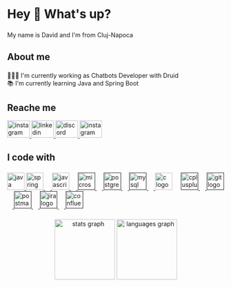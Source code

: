 <h1 align="left">Hey 👋 What's up?</h1>

###

<p align="left">My name is David and I'm from Cluj-Napoca</p>

###

<h2 align="left">About me</h2>

###

<p align="left">👨🏻‍💻 I'm currently working as Chatbots Developer with Druid<br>📚 I'm currently learning Java and Spring
    Boot</p>

###
<h2 align="left">Reache me</h2>

<div align="left">
    <a href="mailto: d_david8@yahoo.com" target="_blank">
        <img src="https://raw.githubusercontent.com/maurodesouza/profile-readme-generator/master/src/assets/icons/social/gmail/default.svg"
             target="_blank" width="52" height="40" alt="instagram logo"/>
    </a>
    <a href="https://www.linkedin.com/in/d-david8" target="_blank">
        <img src="https://raw.githubusercontent.com/maurodesouza/profile-readme-generator/master/src/assets/icons/social/linkedin/default.svg"
             target="_blank" width="52" height="40" alt="linkedin logo"/>
    </a>
    <a href="https://discordapp.com/users/1048280957431599104" target="_blank">
        <img src="https://raw.githubusercontent.com/maurodesouza/profile-readme-generator/master/src/assets/icons/social/discord/default.svg"
             target="_blank" width="52" height="40" alt="discord logo"/>
    </a>
    <a href="https://www.instagram.com/d_david8" target="_blank">
        <img src="https://raw.githubusercontent.com/maurodesouza/profile-readme-generator/master/src/assets/icons/social/instagram/default.svg"
             target="_blank" width="52" height="40" alt="instagram logo"/>
    </a>
</div>

###

<h2 align="left">I code with</h2>

###

<div align="left">
    <a href="https://www.java.com/en">
        <img src="https://cdn.jsdelivr.net/gh/devicons/devicon/icons/java/java-original.svg" target="_blank" height="40"
             alt="java logo"/>
    </a>
    <a href="https://spring.io/">
        <img src="https://cdn.jsdelivr.net/gh/devicons/devicon/icons/spring/spring-original.svg" target="_blank" height="40" alt="spring logo"/>
        <img width="12"/>
    </a>
    <a href="https://developer.mozilla.org/en-US/docs/Web/JavaScript">
        <img src="https://cdn.jsdelivr.net/gh/devicons/devicon/icons/javascript/javascript-original.svg" target="_blank" height="40" alt="javascript logo"/>
        <img width="12"/>
    </a>
    <a href="">
        <img src="https://cdn.simpleicons.org/microsoftsqlserver/CC2927" target="_blank" height="40"
             alt="microsoftsqlserver logo"/>
        <img width="12"/>
    </a>
    <a href="">
        <img src="https://cdn.jsdelivr.net/gh/devicons/devicon/icons/postgresql/postgresql-original.svg" height="40"
             alt="postgresql logo"/>
        <img width="12"/>
    </a>
    <a href="">
        <img src="https://cdn.jsdelivr.net/gh/devicons/devicon/icons/mysql/mysql-original.svg" height="40"
             alt="mysql logo"/>
        <img width="12"/>
    </a>
    <a>
        <img src="https://cdn.jsdelivr.net/gh/devicons/devicon/icons/c/c-original.svg" height="40" alt="c logo"/>
        <img width="12"/>
    </a>
    <a href="">
        <img src="https://cdn.jsdelivr.net/gh/devicons/devicon/icons/cplusplus/cplusplus-original.svg" height="40"
             alt="cplusplus logo"/>
        <img width="12"/>
    </a>
    <a href="">
        <img src="https://cdn.jsdelivr.net/gh/devicons/devicon/icons/git/git-original.svg" height="40" alt="git logo"/>
        <img width="12"/>
    </a>
    <a href="">
        <img src="https://skillicons.dev/icons?i=postman" height="40" alt="postman logo"/>
        <img width="12"/>
    </a>
    <a href="">
        <img src="https://cdn.jsdelivr.net/gh/devicons/devicon/icons/jira/jira-original.svg" height="40"
             alt="jira logo"/>
        <img width="12"/>
    </a>
    <a href="">
        <img src="https://cdn.jsdelivr.net/gh/devicons/devicon/icons/confluence/confluence-original.svg" height="40"
             alt="confluence logo"/>
    </a>
</div>

###

<div align="center">
    <img src="https://github-readme-stats.vercel.app/api?username=d-david8&hide_title=false&hide_rank=false&show_icons=true&include_all_commits=true&count_private=true&disable_animations=false&theme=github_dark&locale=en&hide_border=true&order=1"
         height="140" alt="stats graph"/>
    <img src="https://github-readme-stats.vercel.app/api/top-langs?username=d-david8&locale=en&hide_title=false&layout=compact&card_width=320&langs_count=5&theme=github_dark&hide_border=true&order=2"
         height="140" alt="languages graph"/>
</div>

###
